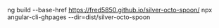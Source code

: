ng build --base-href https://fred5850.github.io/silver-octo-spoon/
npx angular-cli-ghpages --dir=dist/silver-octo-spoon
